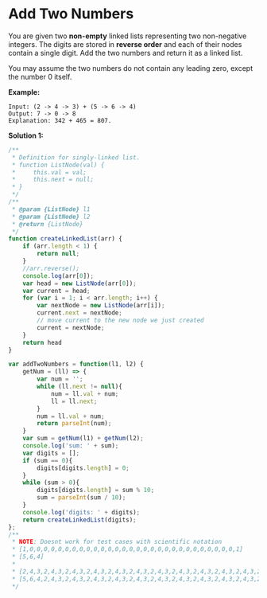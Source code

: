 # Add Two Numbers

You are given two **non-empty** linked lists representing two non-negative integers. The digits are stored in **reverse order** and each of their nodes contain a single digit. Add the two numbers and return it as a linked list.

You may assume the two numbers do not contain any leading zero, except the number 0 itself.

**Example:**
```
Input: (2 -> 4 -> 3) + (5 -> 6 -> 4)
Output: 7 -> 0 -> 8
Explanation: 342 + 465 = 807.
```

**Solution 1:**
```javascript
/**
 * Definition for singly-linked list.
 * function ListNode(val) {
 *     this.val = val;
 *     this.next = null;
 * }
 */
/**
 * @param {ListNode} l1
 * @param {ListNode} l2
 * @return {ListNode}
 */
function createLinkedList(arr) {
    if (arr.length < 1) {
        return null;
    }
    //arr.reverse();
    console.log(arr[0]);
    var head = new ListNode(arr[0]);
    var current = head;
    for (var i = 1; i < arr.length; i++) {
        var nextNode = new ListNode(arr[i]);
        current.next = nextNode;
        // move current to the new node we just created
        current = nextNode;
    }
    return head
}

var addTwoNumbers = function(l1, l2) {
    getNum = (ll) => {
        var num = '';
        while (ll.next != null){
            num = ll.val + num;
            ll = ll.next;
        }
        num = ll.val + num;
        return parseInt(num);
    }
    var sum = getNum(l1) + getNum(l2);
    console.log('sum: ' + sum);
    var digits = [];
    if (sum == 0){
        digits[digits.length] = 0;
    }
    while (sum > 0){
        digits[digits.length] = sum % 10;
        sum = parseInt(sum / 10);
    }
    console.log('digits: ' + digits);
    return createLinkedList(digits);
};
/**
 * NOTE: Doesnt work for test cases with scientific notation
 * [1,0,0,0,0,0,0,0,0,0,0,0,0,0,0,0,0,0,0,0,0,0,0,0,0,0,0,0,0,0,1]
 * [5,6,4]
 * 
 * [2,4,3,2,4,3,2,4,3,2,4,3,2,4,3,2,4,3,2,4,3,2,4,3,2,4,3,2,4,3,2,4,3,2,4,3,2,4,3,2,4,3,2,4,3,2,4,3,2,4,3,2,4,3,2,4,3,2,4,3,9]
 * [5,6,4,2,4,3,2,4,3,2,4,3,2,4,3,2,4,3,2,4,3,2,4,3,2,4,3,2,4,3,2,4,3,2,4,3,2,4,3,2,4,3,2,4,3,2,4,3,2,4,3,2,4,3,2,4,3,9,9,9,9]
 */
```

